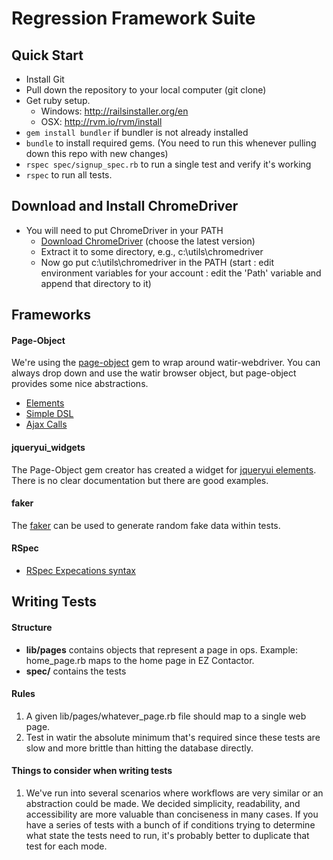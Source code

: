 # Regression Framework Suite

## Quick Start
* Install Git
* Pull down the repository to your local computer (git clone)
* Get ruby setup.  
	* Windows: http://railsinstaller.org/en
	* OSX: http://rvm.io/rvm/install
* `gem install bundler` if bundler is not already installed
* `bundle` to install required gems.  (You need to run this whenever pulling down this repo with new changes)
* `rspec spec/signup_spec.rb` to run a single test and verify it's working
* `rspec` to run all tests.

## Download and Install ChromeDriver
* You will need to put ChromeDriver in your PATH
	* [Download ChromeDriver](http://chromedriver.chromium.org/downloads) (choose the latest version)
	* Extract it to some directory, e.g., c:\utils\chromedriver
	* Now go put c:\utils\chromedriver in the PATH (start : edit environment variables for your account : edit the 'Path' variable and append that directory to it)

## Frameworks

#### Page-Object

We're using the [page-object](https://github.com/cheezy/page-object) gem to wrap around watir-webdriver.  You can always drop down and use the watir browser object, but page-object provides some nice abstractions.

* [Elements](https://github.com/cheezy/page-object/wiki/Elements)
* [Simple DSL](https://github.com/cheezy/page-object/wiki/Simple-DSL)
* [Ajax Calls](https://github.com/cheezy/page-object/wiki/Ajax-Calls)

#### jqueryui_widgets

The Page-Object gem creator has created a widget for [jqueryui elements](https://github.com/cheezy/jqueryui_widgets/tree/master/lib/jqueryui_widgets). There is no clear documentation but there are good examples.

#### faker
The [faker](https://github.com/stympy/faker) can be used to generate random fake data within tests.

#### RSpec

* [RSpec Expecations syntax](https://www.relishapp.com/rspec/rspec-expectations/docs/built-in-matchers)

## Writing Tests

#### Structure
* **lib/pages** contains objects that represent a page in ops.  Example: home_page.rb maps to the home page in EZ Contactor.
* **spec/** contains the tests

#### Rules
1. A given lib/pages/whatever_page.rb file should map to a single web page.
1. Test in watir the absolute minimum that's required since these tests are slow and more brittle than hitting the database directly.
 
#### Things to consider when writing tests
1. We've run into several scenarios where workflows are very similar or an abstraction could be made. We decided simplicity, readability, and accessibility are more valuable than conciseness in many cases. If you have a series of tests with a bunch of if conditions trying to determine what state the tests need to run, it's probably better to duplicate that test for each mode. 


